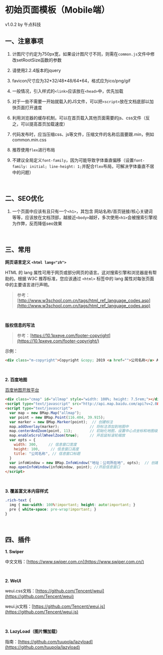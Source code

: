 # 初始页面模板（Mobile端）
v1.0.2 by 午点科技
<br>

## 一、注意事项
1. 计图尺寸约定为750px宽，如果设计图尺寸不同，则需在`common.js`文件中修改setRootSize函数的参数

2. 请使用2.2.4版本的jquery

3. favicon尺寸应为32\*32/48\*48/64\*64，格式应为ico/png/gif

4. 一般情况，引入样式的`<link>`应该放在`<head>`中，优先加载

5. 对于一些不需要一开始就载入的JS文件，可以把`<script>`放在文档底部以加快页面打开速度

6. 利用浏览器的缓存机制，可以在首页载入其他页面需要的js、css文件（反之，可以提高首页加载速度）

7. 代码发布时，应当压缩css、js等文件，压缩文件的名称后面要跟.min，例如common.min.css

8. 推荐使用`flex`进行布局

9. 不建议全局定义`font-family`，因为可能导致字体垂直偏移（设置`font-family: initial; line-height: 1;`并配合`flex`布局，可解决字体垂直不居中的问题）
<br>

## 二、SEO优化
1. 一个页面中应该有且只有一个`<h1>`，其包含 网站名称/首页链接/核心关键词 等等，应该放在文档顶部，越接近`<body>`越好，多次使用`<h1>`会被搜索引擎视为作弊，反而降低seo效果
<br>

## 三、常用

**网页语言定义 `<html lang="zh">`**

HTML 的 lang 属性可用于网页或部分网页的语言。这对搜索引擎和浏览器是有帮助的。根据 W3C 推荐标准，您应该通过 `<html>` 标签中的 lang 属性对每张页面中的主要语言进行声明。

> 参考：[http://www.w3school.com.cn/tags/html_ref_language_codes.asp](http://www.w3school.com.cn/tags/html_ref_language_codes.asp)

<br>

**版权信息的写法**

>参考：[https://10.1pxeye.com/footer-copyright](https://10.1pxeye.com/footer-copyright/)

示例：
```html
<div class="m-copyright">Copyright &copy; 2019 <a href="">公司名称</a> All Right Reserved</div>
```
<br>

**2. 百度地图**

[百度地图开放平台](http://lbsyun.baidu.com/)
```html
<div class="cmap" id="allmap" style="width: 100%; height: 7.5rem;"></div>
<script type="text/javascript" src="http://api.map.baidu.com/api?v=2.0&ak=4E5A3Fb789138a0ab8431f42a887aea1"></script>
<script type="text/javascript">
  var map = new BMap.Map("allmap");
  var point = new BMap.Point(116.404, 39.915);
  var marker = new BMap.Marker(point);  // 创建标注
  map.addOverlay(marker);              // 将标注添加到地图中
  map.centerAndZoom(point, 11);        // 初始化地图，设置中心点坐标和地图级别 
  map.enableScrollWheelZoom(true);     // 开启鼠标滚轮缩放
  var opts = {
    width: 300,     // 信息窗口宽度
    height: 100,     // 信息窗口高度
    title: "公司名称", // 信息窗口标题
  }
  var infoWindow = new BMap.InfoWindow("地址：公司所在地", opts);  // 创建信息窗口对象
  map.openInfoWindow(infoWindow, point); //开启信息窗口
</script>
```
<br>

**3. 覆盖富文本内容样式**

```scss
.rich-text {
  img { max-width: 100%!important; height: auto!important; }
  pre { white-space: pre-wrap!important; }
}
```
<br>

## 四、插件

**1. Swiper**

中文文档：[https://www.swiper.com.cn](https://www.swiper.com.cn/)

<br>

**2. WeUI**

weui.css文档：[https://github.com/Tencent/weui](https://github.com/Tencent/weui)

weui.js文档：[https://github.com/Tencent/weui.js](https://github.com/Tencent/weui.js)

<br>

**3. LazyLoad（图片懒加载）**

指南：[https://github.com/tuupola/lazyload](https://github.com/tuupola/lazyload)

<br>